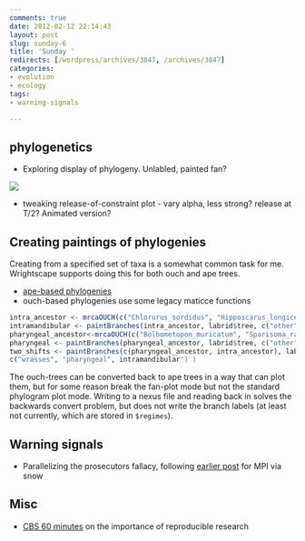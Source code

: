 ```yaml
---
comments: true
date: 2012-02-12 22:14:43
layout: post
slug: sunday-6
title: 'Sunday '
redirects: [/wordpress/archives/3847, /archives/3847]
categories:
- evolution 
- ecology
tags: 
- warning-signals

---
```


## phylogenetics

* Exploring display of phylogeny. Unlabled, painted fan?

![]( http://farm8.staticflickr.com/7192/6866145469_72efa0a0b4_o.png )

* tweaking release-of-constraint plot - vary alpha, less strong?  release at T/2?  Animated version?


## Creating paintings of phylogenies

Creating from a specified set of taxa is a somewhat common task for me.  Wrightscape supports doing this for both ouch and ape trees.

* [ape-based phylogenies](https://github.com/cboettig/wrightscape/blob/fb0dc3bf9eacc4c99118b9d06e7a658bb383f666/R/OUwietools.R)
* ouch-based phylogenies use some legacy maticce functions



```r
intra_ancestor <- mrcaOUCH(c("Chlorurus_sordidus", "Hipposcarus_longiceps"), labrid$tree)
intramandibular <- paintBranches(intra_ancestor, labrid$tree, c("other","intramandibular"))
pharyngeal_ancestor<-mrcaOUCH(c("Bolbometopon_muricatum", "Sparisoma_radians"), labrid$tree)
pharyngeal <- paintBranches(pharyngeal_ancestor, labrid$tree, c("other","pharyngeal"))
two_shifts <- paintBranches(c(pharyngeal_ancestor, intra_ancestor), labrid$tree, 
c("wrasses", "pharyngeal", intramandibular") )

```

The ouch-trees can be converted back to ape trees in a way that can plot them, but for some reason break the fan-plot mode but not the standard phylogram plot mode.  Writing to a nexus file and reading back in solves the backwards convert problem, but does not write the branch labels (at least not currently, which are stored in `$regimes`).



## Warning signals


* Parallelizing the prosecutors fallacy, following [earlier post](http://www.carlboettiger.info/archives/3274) for MPI via snow


## Misc


* [CBS 60 minutes](http://www.cbsnews.com/video/watch/?id=7398476n&tag=contentBody;storyMediaBox) on the importance of reproducible research



